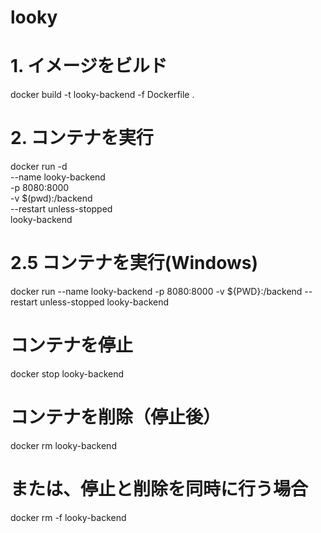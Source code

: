 # looky

# 1. イメージをビルド
docker build -t looky-backend -f Dockerfile .

# 2. コンテナを実行
docker run -d \
  --name looky-backend \
  -p 8080:8000 \
  -v $(pwd):/backend \
  --restart unless-stopped \
  looky-backend

# 2.5 コンテナを実行(Windows)
docker run --name looky-backend -p 8080:8000 -v ${PWD}:/backend --restart unless-stopped looky-backend


# コンテナを停止
docker stop looky-backend

# コンテナを削除（停止後）
docker rm looky-backend

# または、停止と削除を同時に行う場合
docker rm -f looky-backend